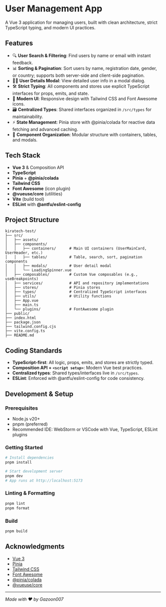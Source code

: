 # User Management App

A Vue 3 application for managing users, built with clean architecture, strict TypeScript typing, and modern UI practices.

## Features

- 🔍 **User Search & Filtering**: Find users by name or email with instant feedback.
- 📊 **Sorting & Pagination**: Sort users by name, registration date, gender, or country; supports both server-side and client-side pagination.
- 🧑‍💼 **User Details Modal**: View detailed user info in a modal dialog.
- 🛠️ **Strict Typing**: All components and stores use explicit TypeScript interfaces for props, emits, and state.
- 🎨 **Modern UI**: Responsive design with Tailwind CSS and Font Awesome icons.
- 🗃️ **Centralized Types**: Shared interfaces organized in `/src/types` for maintainability.
- ⚡ **State Management**: Pinia store with @pinia/colada for reactive data fetching and advanced caching.
- 🧩 **Component Organization**: Modular structure with containers, tables, and modals.

## Tech Stack

- **Vue 3** & Composition API
- **TypeScript**
- **Pinia** + **@pinia/colada**
- **Tailwind CSS**
- **Font Awesome** (icon plugin)
- **@vueuse/core** (utilities)
- **Vite** (build tool)
- **ESLint** with **@antfu/eslint-config**

## Project Structure

```
kiratech-test/
├── src/
│   ├── assets/
│   ├── components/
│   │   ├── containers/      # Main UI containers (UserMainCard, UserHeader, etc.)
│   │   ├── tables/          # Table, search, sort, pagination components
│   │   ├── modals/          # User detail modal
│   │   └── LoadingSpinner.vue
│   ├── composables/         # Custom Vue composables (e.g., useBreakpoints)
│   ├── services/            # API and repository implementations
│   ├── stores/              # Pinia stores
│   ├── types/               # Centralized TypeScript interfaces
│   ├── utils/               # Utility functions
│   ├── App.vue
│   ├── main.ts
│   └── plugins/             # FontAwesome plugin
├── public/
├── index.html
├── package.json
├── tailwind.config.cjs
├── vite.config.ts
├── README.md
```

## Coding Standards

- **TypeScript-first**: All logic, props, emits, and stores are strictly typed.
- **Composition API + `<script setup>`**: Modern Vue best practices.
- **Centralized types**: Shared types/interfaces live in `/src/types`.
- **ESLint**: Enforced with @antfu/eslint-config for code consistency.

## Development & Setup

### Prerequisites

- Node.js v20+
- pnpm (preferred)
- Recommended IDE: WebStorm or VSCode with Vue, TypeScript, ESLint plugins

### Getting Started

```bash
# Install dependencies
pnpm install

# Start development server
pnpm dev
# App runs at http://localhost:5173
```

### Linting & Formatting

```bash
pnpm lint
pnpm format
```

### Build

```bash
pnpm build
```

## Acknowledgments

- [Vue 3](https://vuejs.org/)
- [Pinia](https://pinia.vuejs.org/)
- [Tailwind CSS](https://tailwindcss.com/)
- [Font Awesome](https://fontawesome.com/)
- [@pinia/colada](https://github.com/antfu/pinia-colada)
- [@vueuse/core](https://vueuse.org/)

---

_Made with ❤️ by Gazoon007_
